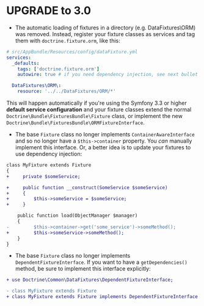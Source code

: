 UPGRADE to 3.0
==============

* The automatic loading of fixtures in a directory (e.g.
    DataFixtures\ORM) was removed. Instead, register
    your fixture classes as services and tag them with `doctrine.fixture.orm`,
    like this:
```yaml
# src/AppBundle/Resources/config/dataFixture.yml
services:
  _defaults:
    tags: ['doctrine.fixture.orm']
    autowire: true # if you need dependency injection, see next bullet point

  DataFixtures\ORM\:
    resource: '../../DataFixtures/ORM/*'
```

  This will happen automatically if you're using the Symfony 3.3
    or higher **default service configuration** and your fixture classes
    extend the normal ``Doctrine\Bundle\FixturesBundle\Fixture`` class,
    or implement the new ``Doctrine\Bundle\FixturesBundle\ORMFixtureInterface``.

* The base ``Fixture`` class no longer implements ``ContainerAwareInterface``
    and so no longer have a ``$this->container`` property. You *can* manually
    implement this interface. Or, a better idea is to update your fixtures
    to use dependency injection:
    
```diff
class MyFixture extends Fixture
{
+     private $someService;

+     public function __construct(SomeService $someService)
+     {
+         $this->someService = $someService;
+     }

    public function load(ObjectManager $manager)
    {
-         $this->container->get('some_service')->someMethod();
+         $this->someService->someMethod();
    }
}
```

* The base ``Fixture`` class no longer implements ``DependentFixtureInterface``.
    If you want to have a ``getDependencies()`` method, be sure to implement
    this interface explicitly:
    
```diff
+ use Doctrine\Common\DataFixtures\DependentFixtureInterface;

- class MyFixture extends Fixture
+ class MyFixture extends Fixture implements DependentFixtureInterface
```
